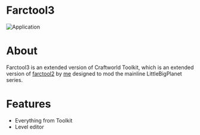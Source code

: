 # Farctool3
![Application](https://user-images.githubusercontent.com/67672427/100007634-576e6c00-2d9a-11eb-8527-77b33be49d1b.png)

# About

Farctool3 is an extended version of Craftworld Toolkit, which is an extended version of [farctool2](https://github.com/philosophofee/farctool2) by [me](https://github.com/philosophofee/) designed to mod the mainline LittleBigPlanet series.

# Features

- Everything from Toolkit
- Level editor